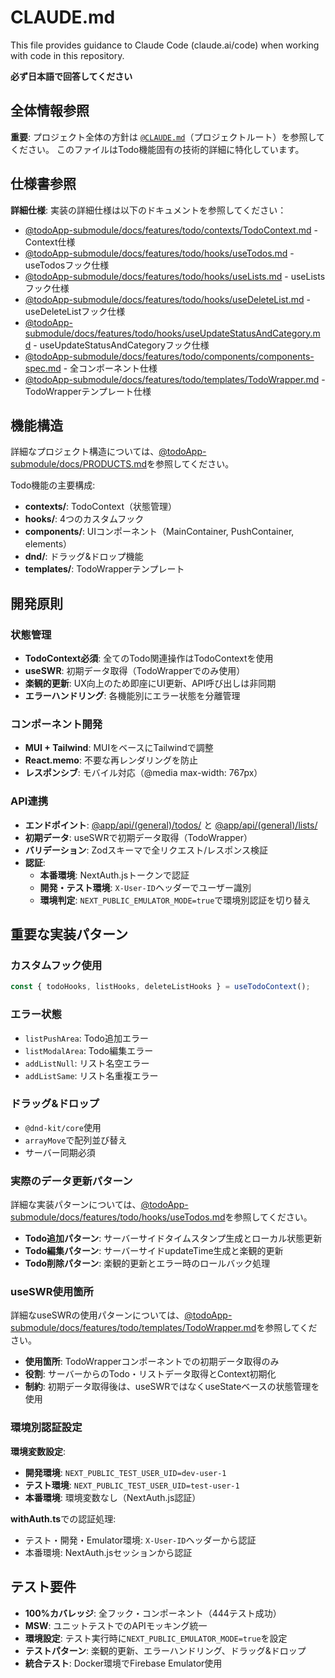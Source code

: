 # CLAUDE.md

This file provides guidance to Claude Code (claude.ai/code) when working with code in this repository.

**必ず日本語で回答してください**

## 全体情報参照

**重要**: プロジェクト全体の方針は [`@CLAUDE.md`](../../CLAUDE.md)（プロジェクトルート）を参照してください。
このファイルはTodo機能固有の技術的詳細に特化しています。

## 仕様書参照

**詳細仕様**: 実装の詳細仕様は以下のドキュメントを参照してください：

- [@todoApp-submodule/docs/features/todo/contexts/TodoContext.md](../../todoApp-submodule/docs/features/todo/contexts/TodoContext.md) - Context仕様
- [@todoApp-submodule/docs/features/todo/hooks/useTodos.md](../../todoApp-submodule/docs/features/todo/hooks/useTodos.md) - useTodosフック仕様
- [@todoApp-submodule/docs/features/todo/hooks/useLists.md](../../todoApp-submodule/docs/features/todo/hooks/useLists.md) - useListsフック仕様
- [@todoApp-submodule/docs/features/todo/hooks/useDeleteList.md](../../todoApp-submodule/docs/features/todo/hooks/useDeleteList.md) - useDeleteListフック仕様
- [@todoApp-submodule/docs/features/todo/hooks/useUpdateStatusAndCategory.md](../../todoApp-submodule/docs/features/todo/hooks/useUpdateStatusAndCategory.md) - useUpdateStatusAndCategoryフック仕様
- [@todoApp-submodule/docs/features/todo/components/components-spec.md](../../todoApp-submodule/docs/features/todo/components/components-spec.md) - 全コンポーネント仕様
- [@todoApp-submodule/docs/features/todo/templates/TodoWrapper.md](../../todoApp-submodule/docs/features/todo/templates/TodoWrapper.md) - TodoWrapperテンプレート仕様

## 機能構造

詳細なプロジェクト構造については、[@todoApp-submodule/docs/PRODUCTS.md](../../todoApp-submodule/docs/PRODUCTS.md#プロジェクト構造)を参照してください。

Todo機能の主要構成:

- **contexts/**: TodoContext（状態管理）
- **hooks/**: 4つのカスタムフック
- **components/**: UIコンポーネント（MainContainer, PushContainer, elements）
- **dnd/**: ドラッグ&ドロップ機能
- **templates/**: TodoWrapperテンプレート

## 開発原則

### 状態管理

- **TodoContext必須**: 全てのTodo関連操作はTodoContextを使用
- **useSWR**: 初期データ取得（TodoWrapperでのみ使用）
- **楽観的更新**: UX向上のため即座にUI更新、API呼び出しは非同期
- **エラーハンドリング**: 各機能別にエラー状態を分離管理

### コンポーネント開発

- **MUI + Tailwind**: MUIをベースにTailwindで調整
- **React.memo**: 不要な再レンダリングを防止
- **レスポンシブ**: モバイル対応（@media max-width: 767px）

### API連携

- **エンドポイント**: [@app/api/(general)/todos/](<../../app/api/(general)/todos/>) と [@app/api/(general)/lists/](<../../app/api/(general)/lists/>)
- **初期データ**: useSWRで初期データ取得（TodoWrapper）
- **バリデーション**: Zodスキーマで全リクエスト/レスポンス検証
- **認証**:
  - **本番環境**: NextAuth.jsトークンで認証
  - **開発・テスト環境**: `X-User-ID`ヘッダーでユーザー識別
  - **環境判定**: `NEXT_PUBLIC_EMULATOR_MODE=true`で環境別認証を切り替え

## 重要な実装パターン

### カスタムフック使用

```typescript
const { todoHooks, listHooks, deleteListHooks } = useTodoContext();
```

### エラー状態

- `listPushArea`: Todo追加エラー
- `listModalArea`: Todo編集エラー
- `addListNull`: リスト名空エラー
- `addListSame`: リスト名重複エラー

### ドラッグ&ドロップ

- `@dnd-kit/core`使用
- `arrayMove`で配列並び替え
- サーバー同期必須

### 実際のデータ更新パターン

詳細な実装パターンについては、[@todoApp-submodule/docs/features/todo/hooks/useTodos.md](../../todoApp-submodule/docs/features/todo/hooks/useTodos.md#9-実際のデータ更新パターン)を参照してください。

- **Todo追加パターン**: サーバーサイドタイムスタンプ生成とローカル状態更新
- **Todo編集パターン**: サーバーサイドupdateTime生成と楽観的更新
- **Todo削除パターン**: 楽観的更新とエラー時のロールバック処理

### useSWR使用箇所

詳細なuseSWRの使用パターンについては、[@todoApp-submodule/docs/features/todo/templates/TodoWrapper.md](../../todoApp-submodule/docs/features/todo/templates/TodoWrapper.md#51-useswr使用パターン)を参照してください。

- **使用箇所**: TodoWrapperコンポーネントでの初期データ取得のみ
- **役割**: サーバーからのTodo・リストデータ取得とContext初期化
- **制約**: 初期データ取得後は、useSWRではなくuseStateベースの状態管理を使用

### 環境別認証設定

**環境変数設定**:

- **開発環境**: `NEXT_PUBLIC_TEST_USER_UID=dev-user-1`
- **テスト環境**: `NEXT_PUBLIC_TEST_USER_UID=test-user-1`
- **本番環境**: 環境変数なし（NextAuth.js認証）

**withAuth.ts**での認証処理:

- テスト・開発・Emulator環境: `X-User-ID`ヘッダーから認証
- 本番環境: NextAuth.jsセッションから認証

## テスト要件

- **100%カバレッジ**: 全フック・コンポーネント（444テスト成功）
- **MSW**: ユニットテストでのAPIモッキング統一
- **環境設定**: テスト実行時に`NEXT_PUBLIC_EMULATOR_MODE=true`を設定
- **テストパターン**: 楽観的更新、エラーハンドリング、ドラッグ&ドロップ
- **統合テスト**: Docker環境でFirebase Emulator使用
